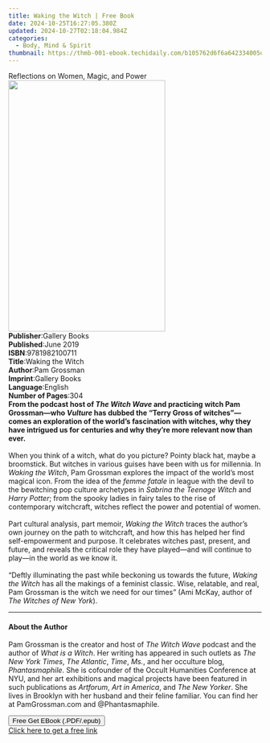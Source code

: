```yaml
---
title: Waking the Witch | Free Book
date: 2024-10-25T16:27:05.380Z
updated: 2024-10-27T02:18:04.984Z
categories:
  - Body, Mind & Spirit
thumbnail: https://thmb-001-ebook.techidaily.com/b105762d6f6a642334005d29415f157014b839d4df8006794ef59da90c1d1b01.jpg
---
```

<main id="book-container">
  <div class="flex flex-col">
    <div class="book-brief flex-1 py-6 px-4 sm:p-6 md:py-10 md:px-8">
      <!-- brief-->
      <div class="book-brief-main">Reflections on Women, Magic, and Power</div>
    </div>
    <div
      class="book-meta-info flex-1 grid gap-4 col-start-1 col-end-3 row-start-1 sm:mb-6 sm:grid-cols-4 lg:gap-6 lg:col-start-2 lg:row-end-6 lg:row-span-6 lg:mb-0"
    >
      <div
        class="book-meta-info-left place-content-center mt-4 p-4 text-sm leading-6 col-start-2 col-span-2 dark:text-slate-400"
      >
        <img
          class="w-full h-500 object-cover rounded-lg sm:h-255 sm:col-span-2 lg:col-span-full"
          src="https://img-001-ebook.techidaily.com/336d92e93be24b7124f9a4b2f6aedab0f916ce25ddf55963ccddd776fc193097.jpg"
          alt=""
          width="312"
          height="500"
        />
      </div>
      <div
        class="book-meta-info-right mt-2 col-start-1 row-start-2 col-span-3 self-center"
      >
        <!-- meta data  -->
        <div class="flex flex-col px-4 md:px-8">
          <div class="flex-1">
            <strong>Publisher</strong>:<span class="px-2">Gallery Books</span>
          </div>
          <div class="flex-1">
            <strong>Published</strong>:<span class="px-2">June 2019</span>
          </div>
          <div class="flex-1">
            <strong>ISBN</strong>:<span class="px-2">9781982100711</span>
          </div>
          <div class="flex-1">
            <strong>Title</strong>:<span class="px-2">Waking the Witch</span>
          </div>
          <div class="flex-1">
            <strong>Author</strong>:<span class="px-2">Pam Grossman</span>
          </div>
          <div class="flex-1">
            <strong>Imprint</strong>:<span class="px-2">Gallery Books</span>
          </div>
          <div class="flex-1">
            <strong>Language</strong>:<span class="px-2">English</span>
          </div>
          <div class="flex-1">
            <strong>Number of Pages</strong>:<span class="px-2">304</span>
          </div>
        </div>
      </div>
    </div>
    <div class="book-description flex-1 py-6 px-4 sm:p-6 md:py-10 md:px-8">
      <div class="book-description-main">
        <div accordion-content="" id="description">
          <b
            >From the podcast host of <i>The Witch Wave </i>and practicing witch
            Pam Grossman—who <i>Vulture </i>has dubbed the “Terry Gross of
            witches”—comes an exploration of the world’s fascination with
            witches, why they have intrigued us for centuries and why they’re
            more relevant now than ever.</b
          ><br /><br />When you think of a witch, what do you picture? Pointy
          black hat, maybe a broomstick. But witches in various guises have been
          with us for millennia. In <i>Waking the Witch</i>, Pam Grossman
          explores the impact of the world’s most magical icon. From the idea of
          the <i>femme fatale</i> in league with the devil to the bewitching pop
          culture archetypes in <i>Sabrina the Teenage Witch</i> and
          <i>Harry Potter</i>; from the spooky ladies in fairy tales to the rise
          of contemporary witchcraft, witches reflect the power and potential of
          women.<br />
          <br />Part cultural analysis, part memoir,
          <i>Waking the Witch </i>traces the author’s own journey on the path to
          witchcraft, and how this has helped her find self-empowerment and
          purpose. It celebrates witches past, present, and future, and reveals
          the critical role they have played—and will continue to play—in the
          world as we know it.<br />
          <br />“Deftly illuminating the past while beckoning us towards the
          future, <i>Waking the Witch</i> has all the makings of a feminist
          classic. Wise, relatable, and real, Pam Grossman is the witch we need
          for our times” (Ami McKay, author of <i>The Witches of New York</i>).
        </div>
        <div class="accordion-fader"></div>
      </div>
    </div>
    <div class="book-excerpts flex-1 py-6 px-4 sm:p-6 md:py-10 md:px-8">
      <!-- excerpts-->
      <div class="book-excerpts-main">
        <hr />
        <h4 class="placeholder placeholder-heading">
          <span>About the Author</span>
        </h4>
        <p>
          Pam Grossman is the creator and host of <i>The Witch Wave</i> podcast
          and the author of <i>What is a Witch</i>. Her writing has appeared in
          such outlets as <i>The</i> <i>New York Times</i>,<i> The Atlantic</i>,
          <i>Time</i>, <i>Ms.</i>, and her occulture blog,
          <i>Phantasmaphile</i>. She is cofounder of the Occult Humanities
          Conference at NYU, and her art exhibitions and magical projects have
          been featured in such publications as <i>Artforum</i>,<i>
            Art in America</i
          >, and <i>The</i> <i>New Yorker</i>. She lives in Brooklyn with her
          husband and their feline familiar. You can find her at PamGrossman.com
          and @Phantasmaphile.
        </p>
      </div>
    </div>
    <div
      class="book-about-author flex-1 py-6 px-4 sm:p-6 md:py-10 md:px-8"
    ></div>
    <div class="book-free-get flex-1 py-6 px-4 sm:p-6 md:py-10 md:px-8">
      <button
        id="btn-free-get"
        class="bg-blue-500 hover:bg-blue-700 text-white font-bold py-2 px-4 rounded"
      >
        Free Get EBook (.PDF/.epub)
      </button>
      <div id="countdown-display" class="px-2 text-lg mt-2"></div>
      <a
        id="free-link"
        class="hidden bg-blue-500 hover:bg-blue-700 text-white font-bold py-2 px-4 rounded"
        href="https://www.ebooks.com/en-us/book/209560411/waking-the-witch/pam-grossman/"
        target="_blank"
        >Click here to get a free link</a
      >
    </div>
    <script>
      let countdownTime = 0;
      let countdownInterval = null;
      document
        .getElementById('btn-free-get')
        .addEventListener('click', startCountdown);
      function startCountdown() {
        countdownTime = new Date().getTime() + 60000 * 3;
        countdownInterval = setInterval(updateCountdown, 1000);
        document.getElementById('btn-free-get').disabled = true;
        document
          .getElementById('btn-free-get')
          .classList.add('bg-gray-500', 'cursor-not-allowed');
      }
      function updateCountdown() {
        let currentTime = new Date().getTime();
        let timeLeft = countdownTime - currentTime;
        let secondsLeft = Math.floor(timeLeft / 1000);
        document.getElementById('countdown-display').innerHTML =
          `Remaining time: ${secondsLeft} seconds.`;
        if (secondsLeft <= 0) {
          clearInterval(countdownInterval);
          document.getElementById('btn-free-get').classList.add('hidden');
          document.getElementById('free-link').classList.remove('hidden');
          document.getElementById('countdown-display').innerHTML = '';
        }
      }
    </script>
  </div>
</main>

<ins class="adsbygoogle"
      style="display:block"
      data-ad-client="ca-pub-7571918770474297"
      data-ad-slot="8358498916"
      data-ad-format="auto"
      data-full-width-responsive="true"></ins>
    